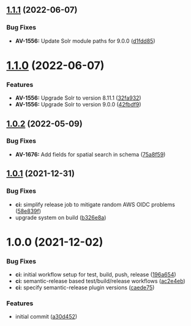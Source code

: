 ## [1.1.1](https://github.com/vrk-kpa/opendata-solr/compare/v1.1.0...v1.1.1) (2022-06-07)


### Bug Fixes

* **AV-1556:** Update Solr module paths for 9.0.0 ([d1fdd85](https://github.com/vrk-kpa/opendata-solr/commit/d1fdd858e1793282210c375ae6aad48d5f95e1cb))

# [1.1.0](https://github.com/vrk-kpa/opendata-solr/compare/v1.0.2...v1.1.0) (2022-06-07)


### Features

* **AV-1556:** Upgrade Solr to version 8.11.1 ([32fa932](https://github.com/vrk-kpa/opendata-solr/commit/32fa9328a14307739a0da66f37735afbf01512bc))
* **AV-1556:** Upgrade Solr to version 9.0.0 ([42fbdf9](https://github.com/vrk-kpa/opendata-solr/commit/42fbdf99bde2b65da58703bc3ed8183d1df83006))

## [1.0.2](https://github.com/vrk-kpa/opendata-solr/compare/v1.0.1...v1.0.2) (2022-05-09)


### Bug Fixes

* **AV-1676:** Add fields for spatial search in schema ([75a8f59](https://github.com/vrk-kpa/opendata-solr/commit/75a8f59aebccedd3d1b49497727fc909ad0dbec1))

## [1.0.1](https://github.com/vrk-kpa/opendata-solr/compare/v1.0.0...v1.0.1) (2021-12-31)


### Bug Fixes

* **ci:** simplify release job to mitigate random AWS OIDC problems ([58e839f](https://github.com/vrk-kpa/opendata-solr/commit/58e839fdcf8a9bc61a3738948615bad2d5123468))
* upgrade system on build ([b326e8a](https://github.com/vrk-kpa/opendata-solr/commit/b326e8ae063a4a72d6813d726a7e204cdbc162b2))

# 1.0.0 (2021-12-02)


### Bug Fixes

* **ci:** initial workflow setup for test, build, push, release ([196a654](https://github.com/vrk-kpa/opendata-solr/commit/196a654c0d25f2d9c2e297449101de3f7081cb69))
* **ci:** semantic-release based test/build/release workflows ([ac2e4eb](https://github.com/vrk-kpa/opendata-solr/commit/ac2e4eb000d14ed39936e249f094dd1c7270f327))
* **ci:** specify semantic-release plugin versions ([caede75](https://github.com/vrk-kpa/opendata-solr/commit/caede756f68203397d53edd3b87dab884b6426a4))


### Features

* initial commit ([a30d452](https://github.com/vrk-kpa/opendata-solr/commit/a30d4523c939fc36a8afd79a810a160705f72f86))
